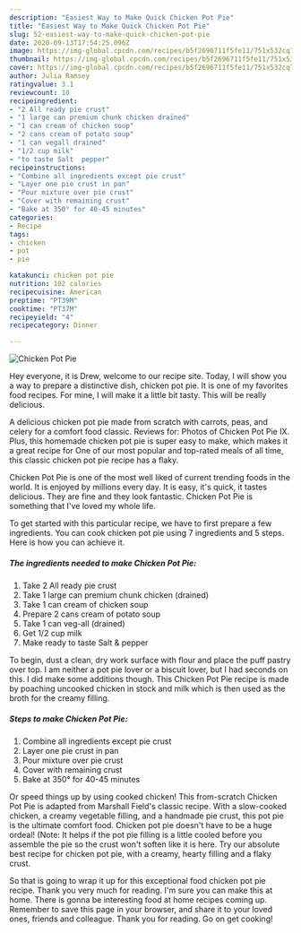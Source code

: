 ```yaml
---
description: "Easiest Way to Make Quick Chicken Pot Pie"
title: "Easiest Way to Make Quick Chicken Pot Pie"
slug: 52-easiest-way-to-make-quick-chicken-pot-pie
date: 2020-09-13T17:54:25.096Z
image: https://img-global.cpcdn.com/recipes/b5f2696711f5fe11/751x532cq70/chicken-pot-pie-recipe-main-photo.jpg
thumbnail: https://img-global.cpcdn.com/recipes/b5f2696711f5fe11/751x532cq70/chicken-pot-pie-recipe-main-photo.jpg
cover: https://img-global.cpcdn.com/recipes/b5f2696711f5fe11/751x532cq70/chicken-pot-pie-recipe-main-photo.jpg
author: Julia Ramsey
ratingvalue: 3.1
reviewcount: 10
recipeingredient:
- "2 All ready pie crust"
- "1 large can premium chunk chicken drained"
- "1 can cream of chicken soup"
- "2 cans cream of potato soup"
- "1 can vegall drained"
- "1/2 cup milk"
- "to taste Salt  pepper"
recipeinstructions:
- "Combine all ingredients except pie crust"
- "Layer one pie crust in pan"
- "Pour mixture over pie crust"
- "Cover with remaining crust"
- "Bake at 350° for 40-45 minutes"
categories:
- Recipe
tags:
- chicken
- pot
- pie

katakunci: chicken pot pie 
nutrition: 102 calories
recipecuisine: American
preptime: "PT39M"
cooktime: "PT37M"
recipeyield: "4"
recipecategory: Dinner

---
```



![Chicken Pot Pie](https://img-global.cpcdn.com/recipes/b5f2696711f5fe11/751x532cq70/chicken-pot-pie-recipe-main-photo.jpg)

Hey everyone, it is Drew, welcome to our recipe site. Today, I will show you a way to prepare a distinctive dish, chicken pot pie. It is one of my favorites food recipes. For mine, I will make it a little bit tasty. This will be really delicious.

A delicious chicken pot pie made from scratch with carrots, peas, and celery for a comfort food classic. Reviews for: Photos of Chicken Pot Pie IX. Plus, this homemade chicken pot pie is super easy to make, which makes it a great recipe for One of our most popular and top-rated meals of all time, this classic chicken pot pie recipe has a flaky.

Chicken Pot Pie is one of the most well liked of current trending foods in the world. It is enjoyed by millions every day. It is easy, it's quick, it tastes delicious. They are fine and they look fantastic. Chicken Pot Pie is something that I've loved my whole life.


To get started with this particular recipe, we have to first prepare a few ingredients. You can cook chicken pot pie using 7 ingredients and 5 steps. Here is how you can achieve it.

<!--inarticleads1-->

##### The ingredients needed to make Chicken Pot Pie:

1. Take 2 All ready pie crust
1. Take 1 large can premium chunk chicken (drained)
1. Take 1 can cream of chicken soup
1. Prepare 2 cans cream of potato soup
1. Take 1 can veg-all (drained)
1. Get 1/2 cup milk
1. Make ready to taste Salt &amp; pepper


To begin, dust a clean, dry work surface with flour and place the puff pastry over top. I am neither a pot pie lover or a biscuit lover, but I had seconds on this. I did make some additions though. This Chicken Pot Pie recipe is made by poaching uncooked chicken in stock and milk which is then used as the broth for the creamy filling. 

<!--inarticleads2-->

##### Steps to make Chicken Pot Pie:

1. Combine all ingredients except pie crust
1. Layer one pie crust in pan
1. Pour mixture over pie crust
1. Cover with remaining crust
1. Bake at 350° for 40-45 minutes


Or speed things up by using cooked chicken! This from-scratch Chicken Pot Pie is adapted from Marshall Field&#39;s classic recipe. With a slow-cooked chicken, a creamy vegetable filling, and a handmade pie crust, this pot pie is the ultimate comfort food. Chicken pot pie doesn&#39;t have to be a huge ordeal! (Note: It helps if the pot pie filling is a little cooled before you assemble the pie so the crust won&#39;t soften like it is here. Try our absolute best recipe for chicken pot pie, with a creamy, hearty filling and a flaky crust. 

So that is going to wrap it up for this exceptional food chicken pot pie recipe. Thank you very much for reading. I'm sure you can make this at home. There is gonna be interesting food at home recipes coming up. Remember to save this page in your browser, and share it to your loved ones, friends and colleague. Thank you for reading. Go on get cooking!

